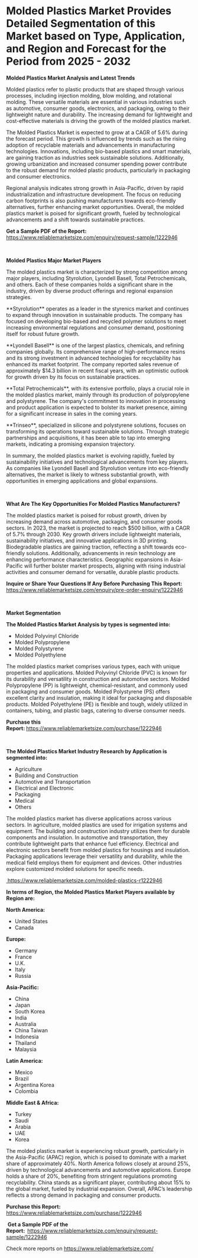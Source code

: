 <p><h1>Molded Plastics Market Provides Detailed Segmentation of this Market based on Type, Application, and Region and Forecast for the Period from 2025 - 2032</h1></p><p><strong>Molded Plastics Market Analysis and Latest Trends</strong></p>
<p><p>Molded plastics refer to plastic products that are shaped through various processes, including injection molding, blow molding, and rotational molding. These versatile materials are essential in various industries such as automotive, consumer goods, electronics, and packaging, owing to their lightweight nature and durability. The increasing demand for lightweight and cost-effective materials is driving the growth of the molded plastics market.</p><p>The Molded Plastics Market is expected to grow at a CAGR of 5.6% during the forecast period. This growth is influenced by trends such as the rising adoption of recyclable materials and advancements in manufacturing technologies. Innovations, including bio-based plastics and smart materials, are gaining traction as industries seek sustainable solutions. Additionally, growing urbanization and increased consumer spending power contribute to the robust demand for molded plastic products, particularly in packaging and consumer electronics.</p><p>Regional analysis indicates strong growth in Asia-Pacific, driven by rapid industrialization and infrastructure development. The focus on reducing carbon footprints is also pushing manufacturers towards eco-friendly alternatives, further enhancing market opportunities. Overall, the molded plastics market is poised for significant growth, fueled by technological advancements and a shift towards sustainable practices.</p></p>
<p><strong>Get a Sample PDF of the Report:&nbsp;</strong> <a href="https://www.reliablemarketsize.com/enquiry/request-sample/1222946?utm_campaign=3248&utm_medium=2&utm_source=Github&utm_content=ia&utm_term=02042025&utm_id=molded-plastics">https://www.reliablemarketsize.com/enquiry/request-sample/1222946</a></p>
<p>&nbsp;</p>
<p><strong>Molded Plastics Major Market Players</strong></p>
<p><p>The molded plastics market is characterized by strong competition among major players, including Styrolution, Lyondell Basell, Total Petrochemicals, and others. Each of these companies holds a significant share in the industry, driven by diverse product offerings and regional expansion strategies.</p><p>**Styrolution** operates as a leader in the styrenics market and continues to expand through innovation in sustainable products. The company has focused on developing bio-based and recycled polymer solutions to meet increasing environmental regulations and consumer demand, positioning itself for robust future growth.</p><p>**Lyondell Basell** is one of the largest plastics, chemicals, and refining companies globally. Its comprehensive range of high-performance resins and its strong investment in advanced technologies for recyclability has enhanced its market footprint. The company reported sales revenue of approximately $14.3 billion in recent fiscal years, with an optimistic outlook for growth driven by its focus on sustainable practices.</p><p>**Total Petrochemicals**, with its extensive portfolio, plays a crucial role in the molded plastics market, mainly through its production of polypropylene and polystyrene. The company's commitment to innovation in processing and product application is expected to bolster its market presence, aiming for a significant increase in sales in the coming years.</p><p>**Trinseo**, specialized in silicone and polystyrene solutions, focuses on transforming its operations toward sustainable solutions. Through strategic partnerships and acquisitions, it has been able to tap into emerging markets, indicating a promising expansion trajectory.</p><p>In summary, the molded plastics market is evolving rapidly, fueled by sustainability initiatives and technological advancements from key players. As companies like Lyondell Basell and Styrolution venture into eco-friendly alternatives, the market is likely to witness substantial growth, with opportunities in emerging applications and global expansions.</p></p>
<p>&nbsp;</p>
<p><strong>What Are The Key Opportunities For Molded Plastics Manufacturers?</strong></p>
<p><p>The molded plastics market is poised for robust growth, driven by increasing demand across automotive, packaging, and consumer goods sectors. In 2023, the market is projected to reach $500 billion, with a CAGR of 5.7% through 2030. Key growth drivers include lightweight materials, sustainability initiatives, and innovative applications in 3D printing. Biodegradable plastics are gaining traction, reflecting a shift towards eco-friendly solutions. Additionally, advancements in resin technology are enhancing performance characteristics. Geographic expansions in Asia-Pacific will further bolster market prospects, aligning with rising industrial activities and consumer demand for versatile, durable plastic products.</p></p>
<p><strong>Inquire or Share Your Questions If Any Before Purchasing This Report:</strong> <a href="https://www.reliablemarketsize.com/enquiry/pre-order-enquiry/1222946?utm_campaign=3248&utm_medium=2&utm_source=Github&utm_content=ia&utm_term=02042025&utm_id=molded-plastics">https://www.reliablemarketsize.com/enquiry/pre-order-enquiry/1222946</a></p>
<p>&nbsp;</p>
<p><strong>Market Segmentation</strong></p>
<p><strong>The Molded Plastics Market Analysis by types is segmented into:</strong></p>
<p><ul><li>Molded Polyvinyl Chloride</li><li>Molded Polypropylene</li><li>Molded Polystyrene</li><li>Molded Polyethylene</li></ul></p>
<p><p>The molded plastics market comprises various types, each with unique properties and applications. Molded Polyvinyl Chloride (PVC) is known for its durability and versatility in construction and automotive sectors. Molded Polypropylene (PP) is lightweight, chemical-resistant, and commonly used in packaging and consumer goods. Molded Polystyrene (PS) offers excellent clarity and insulation, making it ideal for packaging and disposable products. Molded Polyethylene (PE) is flexible and tough, widely utilized in containers, tubing, and plastic bags, catering to diverse consumer needs.</p></p>
<p><strong>Purchase this Report:&nbsp;</strong><a href="https://www.reliablemarketsize.com/purchase/1222946?utm_campaign=3248&utm_medium=2&utm_source=Github&utm_content=ia&utm_term=02042025&utm_id=molded-plastics">https://www.reliablemarketsize.com/purchase/1222946</a></p>
<p>&nbsp;</p>
<p><strong>The Molded Plastics Market Industry Research by Application is segmented into:</strong></p>
<p><ul><li>Agriculture</li><li>Building and Construction</li><li>Automotive and Transportation</li><li>Electrical and Electronic</li><li>Packaging</li><li>Medical</li><li>Others</li></ul></p>
<p><p>The molded plastics market has diverse applications across various sectors. In agriculture, molded plastics are used for irrigation systems and equipment. The building and construction industry utilizes them for durable components and insulation. In automotive and transportation, they contribute lightweight parts that enhance fuel efficiency. Electrical and electronic sectors benefit from molded plastics for housings and insulation. Packaging applications leverage their versatility and durability, while the medical field employs them for equipment and devices. Other industries explore customized molded solutions for specific needs.</p></p>
<p><a href="https://www.reliablemarketsize.com/molded-plastics-r1222946?utm_campaign=3248&utm_medium=2&utm_source=Github&utm_content=ia&utm_term=02042025&utm_id=molded-plastics">&nbsp;https://www.reliablemarketsize.com/molded-plastics-r1222946</a></p>
<p><strong>In terms of Region, the Molded Plastics Market Players available by Region are:</strong></p>
<p>
    <p> <strong> North America: </strong>
        <ul>
            <li>United States</li>
            <li>Canada</li>
        </ul>
        </p> 
    <p> <strong> Europe: </strong>
        <ul>
            <li>Germany</li>
            <li>France</li>
            <li>U.K.</li>
            <li>Italy</li>
            <li>Russia</li>
        </ul>
        </p> 
    <p> <strong> Asia-Pacific: </strong>
        <ul>
            <li>China</li>
            <li>Japan</li>
            <li>South Korea</li>
            <li>India</li>
            <li>Australia</li>
            <li>China Taiwan</li>
            <li>Indonesia</li>
            <li>Thailand</li>
            <li>Malaysia</li>
        </ul>
        </p> 
    <p> <strong> Latin America: </strong>
        <ul>
            <li>Mexico</li>
            <li>Brazil</li>
            <li>Argentina Korea</li>
            <li>Colombia</li>
        </ul>
        </p> 
    <p> <strong> Middle East & Africa: </strong>
        <ul>
            <li>Turkey</li>
            <li>Saudi</li>
            <li>Arabia</li>
            <li>UAE</li>
            <li>Korea</li>
        </ul>
    </p>
    </p>
<p><p>The molded plastics market is experiencing robust growth, particularly in the Asia-Pacific (APAC) region, which is poised to dominate with a market share of approximately 40%. North America follows closely at around 25%, driven by technological advancements and automotive applications. Europe holds a share of 20%, benefiting from stringent regulations promoting recyclability. China stands as a significant player, contributing about 15% to the global market, fueled by industrial expansion. Overall, APAC’s leadership reflects a strong demand in packaging and consumer products.</p></p>
<p><strong>Purchase this Report: </strong><a href="https://www.reliablemarketsize.com/purchase/1222946?utm_campaign=3248&utm_medium=2&utm_source=Github&utm_content=ia&utm_term=02042025&utm_id=molded-plastics">https://www.reliablemarketsize.com/purchase/1222946</a></p>
<p>&nbsp;<strong>Get a Sample PDF of the Report:&nbsp;&nbsp;</strong><a href="https://www.reliablemarketsize.com/enquiry/request-sample/1222946?utm_campaign=3248&utm_medium=2&utm_source=Github&utm_content=ia&utm_term=02042025&utm_id=molded-plastics">https://www.reliablemarketsize.com/enquiry/request-sample/1222946</a></p>
<p><strong></strong></p>
<p>Check more reports on <a href="https://www.reliablemarketsize.com/?utm_campaign=3248&utm_medium=2&utm_source=Github&utm_content=ia&utm_term=02042025&utm_id=molded-plastics">https://www.reliablemarketsize.com/</a></p>
